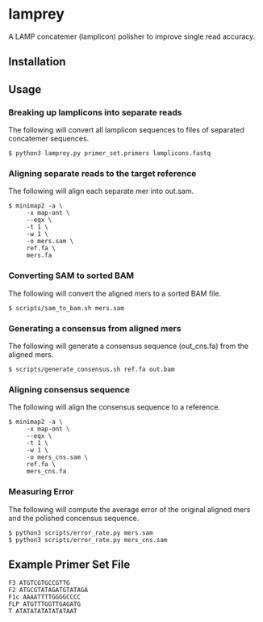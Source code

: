 # lamprey

A LAMP concatemer (lamplicon) polisher to improve single read accuracy.

## Installation

## Usage

### Breaking up lamplicons into separate reads
The following will convert all lamplicon sequences to files of separated concatemer sequences.
```
$ python3 lamprey.py primer_set.primers lamplicons.fastq
```

### Aligning separate reads to the target reference
The following will align each separate mer into out.sam.

```
$ minimap2 -a \
     -x map-ont \
     --eqx \
     -t 1 \
     -w 1 \
     -o mers.sam \
     ref.fa \
     mers.fa
```

### Converting SAM to sorted BAM
The following will convert the aligned mers to a sorted BAM file.
```
$ scripts/sam_to_bam.sh mers.sam
```

### Generating a consensus from aligned mers
The following will generate a consensus sequence (out_cns.fa) from the aligned mers.
```
$ scripts/generate_consensus.sh ref.fa out.bam
```

### Aligning consensus sequence
The following will align the consensus sequence to a reference.
```
$ minimap2 -a \
     -x map-ont \
     --eqx \
     -t 1 \
     -w 1 \
     -o mers_cns.sam \
     ref.fa \
     mers_cns.fa
```

### Measuring Error
The following will compute the average error of the original aligned mers and the polished concensus sequence.
```
$ python3 scripts/error_rate.py mers.sam
$ python3 scripts/error_rate.py mers_cns.sam
```

## Example Primer Set File
```
F3 ATGTCGTGCCGTTG
F2 ATGCGTATAGATGTATAGA
F1c AAAATTTTGGGGCCCC
FLP ATGTTTGGTTGAGATG
T ATATATATATATATAAT
```

